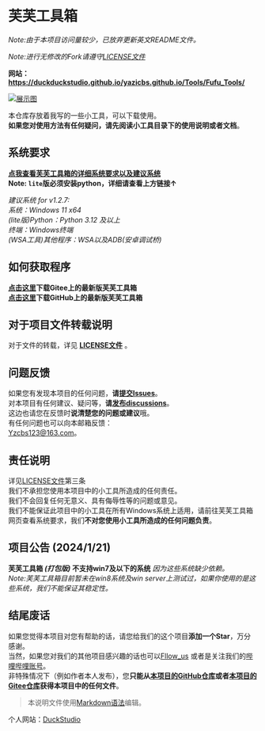 # 芙芙工具箱<br>

*Note:由于本项目访问量较少，已放弃更新英文README文件。*<br>

*Note:进行无修改的Fork请遵守[LICENSE文件](https://github.com/DuckDuckStudio/Fufu_Tools/blob/main/LICENSE)*<br>

**网站：https://duckduckstudio.github.io/yazicbs.github.io/Tools/Fufu_Tools/**

[![展示图](https://duckduckstudio.github.io/yazicbs.github.io/Tools/Fufu_Tools/photos/展示图.png "Fufu Tools")](https://duckduckstudio.github.io/yazicbs.github.io/Tools/Fufu_Tools/)

本仓库存放着我写的一些小工具，可以下载使用。<br>
**如果您对使用方法有任何疑问，请先阅读小工具目录下的使用说明或者文档**。<br>

## 系统要求
**[点我查看芙芙工具箱的详细系统要求以及建议系统](https://duckduckstudio.github.io/yazicbs.github.io/Tools/Fufu_Tools/minimum/)**<br>
**Note: `lite`版必须安装python，详细请查看上方链接↑**<br>
  
*建议系统 for v1.2.7:*<br>
*系统：Windows 11 x64*<br>
*(lite版)Python：Python 3.12 及以上*<br>
*终端：Windows终端*<br>
*(WSA工具)其他程序：WSA以及ADB(安卓调试桥)*<br>

## 如何获取程序<br>
**[点击这里](https://gitee.com/duckstudio/fufu-tools/releases/)下载Gitee上的最新版芙芙工具箱**<br>
**[点击这里](https://github.com/DuckDuckStudio/Fufu_Tools/releases)下载GitHub上的最新版芙芙工具箱**<br>

## 对于项目文件转载说明<br>
对于文件的转载，详见 **[LICENSE文件](https://github.com/DuckDuckStudio/Fufu_Tools/blob/main/LICENSE)** 。<br>

## 问题反馈<br>
如果您有发现本项目的任何问题，**请[提交Issues](https://github.com/DuckDuckStudio/Fufu_Tools/issues)**。<br>
对本项目有任何建议、疑问等，**请[发布discussions](https://github.com/DuckDuckStudio/Fufu_Tools/discussions)**。<br>
这边也请您在反馈时**说清楚您的问题或建议**哦。<br>
有任何问题也可以向本邮箱反馈：<br>
<Yzcbs123@163.com>。<br>

## 责任说明<br>
详见[LICENSE文件](https://github.com/DuckDuckstudio/Fufu_Tools/blob/main/LICENSE)第三条<br>
我们不承担您使用本项目中的小工具所造成的任何责任。<br>
我们不会回复任何无意义、具有侮辱性等的问题或意见。<br>
我们不能保证此项目中的小工具在所有Windows系统上适用，请前往芙芙工具箱网页查看系统要求，我们**不对您使用小工具所造成的任何问题负责**。<br>

## 项目公告 (2024/1/21)<br>
**芙芙工具箱 *(打包版)* 不支持win7及以下的系统** *因为这些系统缺少依赖。* <br>
*Note:芙芙工具箱目前暂未在win8系统及win server上测试过，如果你使用的是这些系统，我们不能保证其稳定性。*

## 结尾废话<br>
如果您觉得本项目对您有帮助的话，请您给我们的这个项目**添加一个Star**，万分感谢。<br>
当然，如果您对我们的其他项目感兴趣的话也可以[Fllow_us](https://github.com/DuckDuckStudio/) 或者是关注我们的[哔哩哔哩账号](https://space.bilibili.com/2054654702)。<br>
非特殊情况下（例如作者本人发布），您**只能从[本项目的GitHub仓库](https://github.com/DuckDuckStudio/Fufu_Tools/)或者[本项目的Gitee仓库](https://gitee.com/duckstudio/fufu-tools/)获得本项目中的任何文件**。<br>

> 本说明文件使用[Markdown语法](https://markdown.com.cn/basic-syntax/)编辑。

个人网站：[DuckStudio](https://duckduckstudio.github.io/yazicbs.github.io/)
